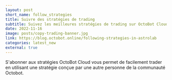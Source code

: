```yaml
---
layout: post
short_name: follow_strategies
title: Suivre des stratégies de trading
subtitle: Suivez les meilleures stratégies de trading sur OctoBot Cloud
date: 2022-11-16
image: posts/copy-trading-banner.jpg
link: https://blog.octobot.online/following-strategies-in-astrolab
categories: latest_new
external: true
---
```


S'abonner aux stratégies OctoBot Cloud vous permet de facilement trader en utilisant une stratégie conçue par une autre personne de la communauté Octobot.
